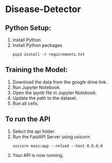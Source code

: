 # Disease-Detector

## Python Setup:
1. Install Python
2. Install Python packages
   ```
   pip3 install -r requirements.txt
   ```
## Training the Model:
1. Download the data from the google drive link.
2. Run Jupyter Notebook.
3. Open the ipynb file in Jupyter Notebook.
4. Update the path to the dataset.
5. Run all cells.
   
## To run the API
1. Select the api folder.
2. Run the FastAPI Server using uvicorn
   ```
   uvicorn main:app --reload --host 0.0.0.0
   ```
3. Your API is now running.   
